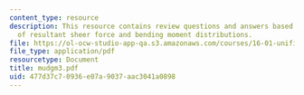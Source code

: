 ```yaml
---
content_type: resource
description: This resource contains review questions and answers based on understanding
  of resultant sheer force and bending moment distributions.
file: https://ol-ocw-studio-app-qa.s3.amazonaws.com/courses/16-01-unified-engineering-i-ii-iii-iv-fall-2005-spring-2006/477d37c70936e07a9037aac3041a0898_mudgm3.pdf
file_type: application/pdf
resourcetype: Document
title: mudgm3.pdf
uid: 477d37c7-0936-e07a-9037-aac3041a0898
---
```

